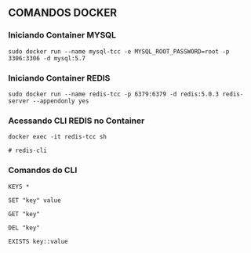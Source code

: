 
## COMANDOS DOCKER

### Iniciando Container MYSQL 

```
sudo docker run --name mysql-tcc -e MYSQL_ROOT_PASSWORD=root -p 3306:3306 -d mysql:5.7

```

### Iniciando Container REDIS

```
sudo docker run --name redis-tcc -p 6379:6379 -d redis:5.0.3 redis-server --appendonly yes
```


### Acessando CLI REDIS no Container

```
docker exec -it redis-tcc sh

# redis-cli

```

### Comandos do CLI

```
KEYS * 

SET "key" value

GET "key"

DEL "key"

EXISTS key::value

```
